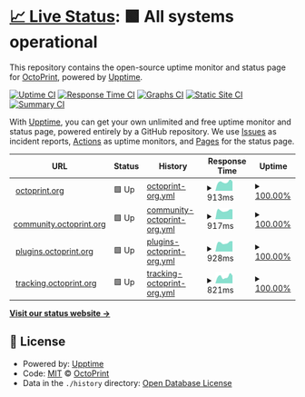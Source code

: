 # [📈 Live Status](https://OctoPrint.github.io/statuspage): <!--live status--> **🟩 All systems operational**

This repository contains the open-source uptime monitor and status page for [OctoPrint](https://octoprint.org/), powered by [Upptime](https://github.com/upptime/upptime).

[![Uptime CI](https://github.com/OctoPrint/statuspage/workflows/Uptime%20CI/badge.svg)](https://github.com/OctoPrint/statuspage/actions?query=workflow%3A%22Uptime+CI%22)
[![Response Time CI](https://github.com/OctoPrint/statuspage/workflows/Response%20Time%20CI/badge.svg)](https://github.com/OctoPrint/statuspage/actions?query=workflow%3A%22Response+Time+CI%22)
[![Graphs CI](https://github.com/OctoPrint/statuspage/workflows/Graphs%20CI/badge.svg)](https://github.com/OctoPrint/statuspage/actions?query=workflow%3A%22Graphs+CI%22)
[![Static Site CI](https://github.com/OctoPrint/statuspage/workflows/Static%20Site%20CI/badge.svg)](https://github.com/OctoPrint/statuspage/actions?query=workflow%3A%22Static+Site+CI%22)
[![Summary CI](https://github.com/OctoPrint/statuspage/workflows/Summary%20CI/badge.svg)](https://github.com/OctoPrint/statuspage/actions?query=workflow%3A%22Summary+CI%22)

With [Upptime](https://upptime.js.org), you can get your own unlimited and free uptime monitor and status page, powered entirely by a GitHub repository. We use [Issues](https://github.com/OctoPrint/statuspage/issues) as incident reports, [Actions](https://github.com/OctoPrint/statuspage/actions) as uptime monitors, and [Pages](https://OctoPrint.github.io/statuspage) for the status page.

<!--start: status pages-->
<!-- This summary is generated by Upptime (https://github.com/upptime/upptime) -->
<!-- Do not edit this manually, your changes will be overwritten -->
<!-- prettier-ignore -->
| URL | Status | History | Response Time | Uptime |
| --- | ------ | ------- | ------------- | ------ |
| <img alt="" src="https://icons.duckduckgo.com/ip3/octoprint.org.ico" height="13"> [octoprint.org](https://octoprint.org) | 🟩 Up | [octoprint-org.yml](https://github.com/OctoPrint/statuspage/commits/HEAD/history/octoprint-org.yml) | <details><summary><img alt="Response time graph" src="./graphs/octoprint-org/response-time-week.png" height="20"> 913ms</summary><br><a href="https://status.octoprint.org/history/octoprint-org"><img alt="Response time 942" src="https://img.shields.io/endpoint?url=https%3A%2F%2Fraw.githubusercontent.com%2FOctoPrint%2Fstatuspage%2FHEAD%2Fapi%2Foctoprint-org%2Fresponse-time.json"></a><br><a href="https://status.octoprint.org/history/octoprint-org"><img alt="24-hour response time 953" src="https://img.shields.io/endpoint?url=https%3A%2F%2Fraw.githubusercontent.com%2FOctoPrint%2Fstatuspage%2FHEAD%2Fapi%2Foctoprint-org%2Fresponse-time-day.json"></a><br><a href="https://status.octoprint.org/history/octoprint-org"><img alt="7-day response time 913" src="https://img.shields.io/endpoint?url=https%3A%2F%2Fraw.githubusercontent.com%2FOctoPrint%2Fstatuspage%2FHEAD%2Fapi%2Foctoprint-org%2Fresponse-time-week.json"></a><br><a href="https://status.octoprint.org/history/octoprint-org"><img alt="30-day response time 888" src="https://img.shields.io/endpoint?url=https%3A%2F%2Fraw.githubusercontent.com%2FOctoPrint%2Fstatuspage%2FHEAD%2Fapi%2Foctoprint-org%2Fresponse-time-month.json"></a><br><a href="https://status.octoprint.org/history/octoprint-org"><img alt="1-year response time 980" src="https://img.shields.io/endpoint?url=https%3A%2F%2Fraw.githubusercontent.com%2FOctoPrint%2Fstatuspage%2FHEAD%2Fapi%2Foctoprint-org%2Fresponse-time-year.json"></a></details> | <details><summary><a href="https://status.octoprint.org/history/octoprint-org">100.00%</a></summary><a href="https://status.octoprint.org/history/octoprint-org"><img alt="All-time uptime 99.98%" src="https://img.shields.io/endpoint?url=https%3A%2F%2Fraw.githubusercontent.com%2FOctoPrint%2Fstatuspage%2FHEAD%2Fapi%2Foctoprint-org%2Fuptime.json"></a><br><a href="https://status.octoprint.org/history/octoprint-org"><img alt="24-hour uptime 100.00%" src="https://img.shields.io/endpoint?url=https%3A%2F%2Fraw.githubusercontent.com%2FOctoPrint%2Fstatuspage%2FHEAD%2Fapi%2Foctoprint-org%2Fuptime-day.json"></a><br><a href="https://status.octoprint.org/history/octoprint-org"><img alt="7-day uptime 100.00%" src="https://img.shields.io/endpoint?url=https%3A%2F%2Fraw.githubusercontent.com%2FOctoPrint%2Fstatuspage%2FHEAD%2Fapi%2Foctoprint-org%2Fuptime-week.json"></a><br><a href="https://status.octoprint.org/history/octoprint-org"><img alt="30-day uptime 99.95%" src="https://img.shields.io/endpoint?url=https%3A%2F%2Fraw.githubusercontent.com%2FOctoPrint%2Fstatuspage%2FHEAD%2Fapi%2Foctoprint-org%2Fuptime-month.json"></a><br><a href="https://status.octoprint.org/history/octoprint-org"><img alt="1-year uptime 99.95%" src="https://img.shields.io/endpoint?url=https%3A%2F%2Fraw.githubusercontent.com%2FOctoPrint%2Fstatuspage%2FHEAD%2Fapi%2Foctoprint-org%2Fuptime-year.json"></a></details>
| <img alt="" src="https://icons.duckduckgo.com/ip3/community.octoprint.org.ico" height="13"> [community.octoprint.org](https://community.octoprint.org) | 🟩 Up | [community-octoprint-org.yml](https://github.com/OctoPrint/statuspage/commits/HEAD/history/community-octoprint-org.yml) | <details><summary><img alt="Response time graph" src="./graphs/community-octoprint-org/response-time-week.png" height="20"> 917ms</summary><br><a href="https://status.octoprint.org/history/community-octoprint-org"><img alt="Response time 962" src="https://img.shields.io/endpoint?url=https%3A%2F%2Fraw.githubusercontent.com%2FOctoPrint%2Fstatuspage%2FHEAD%2Fapi%2Fcommunity-octoprint-org%2Fresponse-time.json"></a><br><a href="https://status.octoprint.org/history/community-octoprint-org"><img alt="24-hour response time 1009" src="https://img.shields.io/endpoint?url=https%3A%2F%2Fraw.githubusercontent.com%2FOctoPrint%2Fstatuspage%2FHEAD%2Fapi%2Fcommunity-octoprint-org%2Fresponse-time-day.json"></a><br><a href="https://status.octoprint.org/history/community-octoprint-org"><img alt="7-day response time 917" src="https://img.shields.io/endpoint?url=https%3A%2F%2Fraw.githubusercontent.com%2FOctoPrint%2Fstatuspage%2FHEAD%2Fapi%2Fcommunity-octoprint-org%2Fresponse-time-week.json"></a><br><a href="https://status.octoprint.org/history/community-octoprint-org"><img alt="30-day response time 926" src="https://img.shields.io/endpoint?url=https%3A%2F%2Fraw.githubusercontent.com%2FOctoPrint%2Fstatuspage%2FHEAD%2Fapi%2Fcommunity-octoprint-org%2Fresponse-time-month.json"></a><br><a href="https://status.octoprint.org/history/community-octoprint-org"><img alt="1-year response time 1002" src="https://img.shields.io/endpoint?url=https%3A%2F%2Fraw.githubusercontent.com%2FOctoPrint%2Fstatuspage%2FHEAD%2Fapi%2Fcommunity-octoprint-org%2Fresponse-time-year.json"></a></details> | <details><summary><a href="https://status.octoprint.org/history/community-octoprint-org">100.00%</a></summary><a href="https://status.octoprint.org/history/community-octoprint-org"><img alt="All-time uptime 99.98%" src="https://img.shields.io/endpoint?url=https%3A%2F%2Fraw.githubusercontent.com%2FOctoPrint%2Fstatuspage%2FHEAD%2Fapi%2Fcommunity-octoprint-org%2Fuptime.json"></a><br><a href="https://status.octoprint.org/history/community-octoprint-org"><img alt="24-hour uptime 100.00%" src="https://img.shields.io/endpoint?url=https%3A%2F%2Fraw.githubusercontent.com%2FOctoPrint%2Fstatuspage%2FHEAD%2Fapi%2Fcommunity-octoprint-org%2Fuptime-day.json"></a><br><a href="https://status.octoprint.org/history/community-octoprint-org"><img alt="7-day uptime 100.00%" src="https://img.shields.io/endpoint?url=https%3A%2F%2Fraw.githubusercontent.com%2FOctoPrint%2Fstatuspage%2FHEAD%2Fapi%2Fcommunity-octoprint-org%2Fuptime-week.json"></a><br><a href="https://status.octoprint.org/history/community-octoprint-org"><img alt="30-day uptime 100.00%" src="https://img.shields.io/endpoint?url=https%3A%2F%2Fraw.githubusercontent.com%2FOctoPrint%2Fstatuspage%2FHEAD%2Fapi%2Fcommunity-octoprint-org%2Fuptime-month.json"></a><br><a href="https://status.octoprint.org/history/community-octoprint-org"><img alt="1-year uptime 99.97%" src="https://img.shields.io/endpoint?url=https%3A%2F%2Fraw.githubusercontent.com%2FOctoPrint%2Fstatuspage%2FHEAD%2Fapi%2Fcommunity-octoprint-org%2Fuptime-year.json"></a></details>
| <img alt="" src="https://icons.duckduckgo.com/ip3/plugins.octoprint.org.ico" height="13"> [plugins.octoprint.org](https://plugins.octoprint.org) | 🟩 Up | [plugins-octoprint-org.yml](https://github.com/OctoPrint/statuspage/commits/HEAD/history/plugins-octoprint-org.yml) | <details><summary><img alt="Response time graph" src="./graphs/plugins-octoprint-org/response-time-week.png" height="20"> 928ms</summary><br><a href="https://status.octoprint.org/history/plugins-octoprint-org"><img alt="Response time 978" src="https://img.shields.io/endpoint?url=https%3A%2F%2Fraw.githubusercontent.com%2FOctoPrint%2Fstatuspage%2FHEAD%2Fapi%2Fplugins-octoprint-org%2Fresponse-time.json"></a><br><a href="https://status.octoprint.org/history/plugins-octoprint-org"><img alt="24-hour response time 1080" src="https://img.shields.io/endpoint?url=https%3A%2F%2Fraw.githubusercontent.com%2FOctoPrint%2Fstatuspage%2FHEAD%2Fapi%2Fplugins-octoprint-org%2Fresponse-time-day.json"></a><br><a href="https://status.octoprint.org/history/plugins-octoprint-org"><img alt="7-day response time 928" src="https://img.shields.io/endpoint?url=https%3A%2F%2Fraw.githubusercontent.com%2FOctoPrint%2Fstatuspage%2FHEAD%2Fapi%2Fplugins-octoprint-org%2Fresponse-time-week.json"></a><br><a href="https://status.octoprint.org/history/plugins-octoprint-org"><img alt="30-day response time 904" src="https://img.shields.io/endpoint?url=https%3A%2F%2Fraw.githubusercontent.com%2FOctoPrint%2Fstatuspage%2FHEAD%2Fapi%2Fplugins-octoprint-org%2Fresponse-time-month.json"></a><br><a href="https://status.octoprint.org/history/plugins-octoprint-org"><img alt="1-year response time 1010" src="https://img.shields.io/endpoint?url=https%3A%2F%2Fraw.githubusercontent.com%2FOctoPrint%2Fstatuspage%2FHEAD%2Fapi%2Fplugins-octoprint-org%2Fresponse-time-year.json"></a></details> | <details><summary><a href="https://status.octoprint.org/history/plugins-octoprint-org">100.00%</a></summary><a href="https://status.octoprint.org/history/plugins-octoprint-org"><img alt="All-time uptime 92.94%" src="https://img.shields.io/endpoint?url=https%3A%2F%2Fraw.githubusercontent.com%2FOctoPrint%2Fstatuspage%2FHEAD%2Fapi%2Fplugins-octoprint-org%2Fuptime.json"></a><br><a href="https://status.octoprint.org/history/plugins-octoprint-org"><img alt="24-hour uptime 100.00%" src="https://img.shields.io/endpoint?url=https%3A%2F%2Fraw.githubusercontent.com%2FOctoPrint%2Fstatuspage%2FHEAD%2Fapi%2Fplugins-octoprint-org%2Fuptime-day.json"></a><br><a href="https://status.octoprint.org/history/plugins-octoprint-org"><img alt="7-day uptime 100.00%" src="https://img.shields.io/endpoint?url=https%3A%2F%2Fraw.githubusercontent.com%2FOctoPrint%2Fstatuspage%2FHEAD%2Fapi%2Fplugins-octoprint-org%2Fuptime-week.json"></a><br><a href="https://status.octoprint.org/history/plugins-octoprint-org"><img alt="30-day uptime 100.00%" src="https://img.shields.io/endpoint?url=https%3A%2F%2Fraw.githubusercontent.com%2FOctoPrint%2Fstatuspage%2FHEAD%2Fapi%2Fplugins-octoprint-org%2Fuptime-month.json"></a><br><a href="https://status.octoprint.org/history/plugins-octoprint-org"><img alt="1-year uptime 81.31%" src="https://img.shields.io/endpoint?url=https%3A%2F%2Fraw.githubusercontent.com%2FOctoPrint%2Fstatuspage%2FHEAD%2Fapi%2Fplugins-octoprint-org%2Fuptime-year.json"></a></details>
| <img alt="" src="https://icons.duckduckgo.com/ip3/tracking.octoprint.org.ico" height="13"> [tracking.octoprint.org](https://tracking.octoprint.org) | 🟩 Up | [tracking-octoprint-org.yml](https://github.com/OctoPrint/statuspage/commits/HEAD/history/tracking-octoprint-org.yml) | <details><summary><img alt="Response time graph" src="./graphs/tracking-octoprint-org/response-time-week.png" height="20"> 821ms</summary><br><a href="https://status.octoprint.org/history/tracking-octoprint-org"><img alt="Response time 915" src="https://img.shields.io/endpoint?url=https%3A%2F%2Fraw.githubusercontent.com%2FOctoPrint%2Fstatuspage%2FHEAD%2Fapi%2Ftracking-octoprint-org%2Fresponse-time.json"></a><br><a href="https://status.octoprint.org/history/tracking-octoprint-org"><img alt="24-hour response time 936" src="https://img.shields.io/endpoint?url=https%3A%2F%2Fraw.githubusercontent.com%2FOctoPrint%2Fstatuspage%2FHEAD%2Fapi%2Ftracking-octoprint-org%2Fresponse-time-day.json"></a><br><a href="https://status.octoprint.org/history/tracking-octoprint-org"><img alt="7-day response time 821" src="https://img.shields.io/endpoint?url=https%3A%2F%2Fraw.githubusercontent.com%2FOctoPrint%2Fstatuspage%2FHEAD%2Fapi%2Ftracking-octoprint-org%2Fresponse-time-week.json"></a><br><a href="https://status.octoprint.org/history/tracking-octoprint-org"><img alt="30-day response time 864" src="https://img.shields.io/endpoint?url=https%3A%2F%2Fraw.githubusercontent.com%2FOctoPrint%2Fstatuspage%2FHEAD%2Fapi%2Ftracking-octoprint-org%2Fresponse-time-month.json"></a><br><a href="https://status.octoprint.org/history/tracking-octoprint-org"><img alt="1-year response time 948" src="https://img.shields.io/endpoint?url=https%3A%2F%2Fraw.githubusercontent.com%2FOctoPrint%2Fstatuspage%2FHEAD%2Fapi%2Ftracking-octoprint-org%2Fresponse-time-year.json"></a></details> | <details><summary><a href="https://status.octoprint.org/history/tracking-octoprint-org">100.00%</a></summary><a href="https://status.octoprint.org/history/tracking-octoprint-org"><img alt="All-time uptime 99.98%" src="https://img.shields.io/endpoint?url=https%3A%2F%2Fraw.githubusercontent.com%2FOctoPrint%2Fstatuspage%2FHEAD%2Fapi%2Ftracking-octoprint-org%2Fuptime.json"></a><br><a href="https://status.octoprint.org/history/tracking-octoprint-org"><img alt="24-hour uptime 100.00%" src="https://img.shields.io/endpoint?url=https%3A%2F%2Fraw.githubusercontent.com%2FOctoPrint%2Fstatuspage%2FHEAD%2Fapi%2Ftracking-octoprint-org%2Fuptime-day.json"></a><br><a href="https://status.octoprint.org/history/tracking-octoprint-org"><img alt="7-day uptime 100.00%" src="https://img.shields.io/endpoint?url=https%3A%2F%2Fraw.githubusercontent.com%2FOctoPrint%2Fstatuspage%2FHEAD%2Fapi%2Ftracking-octoprint-org%2Fuptime-week.json"></a><br><a href="https://status.octoprint.org/history/tracking-octoprint-org"><img alt="30-day uptime 100.00%" src="https://img.shields.io/endpoint?url=https%3A%2F%2Fraw.githubusercontent.com%2FOctoPrint%2Fstatuspage%2FHEAD%2Fapi%2Ftracking-octoprint-org%2Fuptime-month.json"></a><br><a href="https://status.octoprint.org/history/tracking-octoprint-org"><img alt="1-year uptime 99.95%" src="https://img.shields.io/endpoint?url=https%3A%2F%2Fraw.githubusercontent.com%2FOctoPrint%2Fstatuspage%2FHEAD%2Fapi%2Ftracking-octoprint-org%2Fuptime-year.json"></a></details>

<!--end: status pages-->

[**Visit our status website →**](https://OctoPrint.github.io/statuspage)

## 📄 License

- Powered by: [Upptime](https://github.com/upptime/upptime)
- Code: [MIT](./LICENSE) © [OctoPrint](https://octoprint.org/)
- Data in the `./history` directory: [Open Database License](https://opendatacommons.org/licenses/odbl/1-0/)

